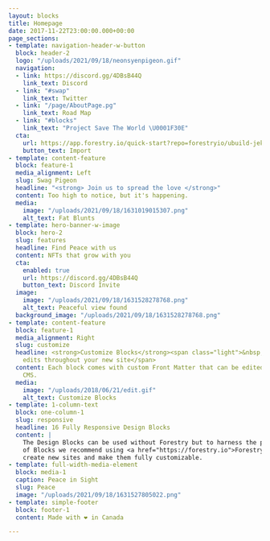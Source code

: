 ```yaml
---
layout: blocks
title: Homepage
date: 2017-11-22T23:00:00.000+00:00
page_sections:
- template: navigation-header-w-button
  block: header-2
  logo: "/uploads/2021/09/18/neonsyenpigeon.gif"
  navigation:
  - link: https://discord.gg/4DBsB44Q
    link_text: Discord
  - link: "#swap"
    link_text: Twitter
  - link: "/page/AboutPage.pg"
    link_text: Road Map
  - link: "#blocks"
    link_text: "Project Save The World \U0001F30E"
  cta:
    url: https://app.forestry.io/quick-start?repo=forestryio/ubuild-jekyll&provider=github&engine=jekyll
    button_text: Import
- template: content-feature
  block: feature-1
  media_alignment: Left
  slug: Swag Pigeon
  headline: "<strong> Join us to spread the love </strong>"
  content: Too high to notice, but it's happening.
  media:
    image: "/uploads/2021/09/18/1631019015307.png"
    alt_text: Fat Blunts
- template: hero-banner-w-image
  block: hero-2
  slug: features
  headline: Find Peace with us
  content: NFTs that grow with you
  cta:
    enabled: true
    url: https://discord.gg/4DBsB44Q
    button_text: Discord Invite
  image:
    image: "/uploads/2021/09/18/1631528278768.png"
    alt_text: Peaceful view found
  background_image: "/uploads/2021/09/18/1631528278768.png"
- template: content-feature
  block: feature-1
  media_alignment: Right
  slug: customize
  headline: <strong>Customize Blocks</strong><span class="light">&nbsp;to make quick
    edits throughout your new site</span>
  content: Each block comes with custom Front Matter that can be edited in Forestry
    CMS.
  media:
    image: "/uploads/2018/06/21/edit.gif"
    alt_text: Customize Blocks
- template: 1-column-text
  block: one-column-1
  slug: responsive
  headline: 16 Fully Responsive Design Blocks
  content: |
    The Design Blocks can be used without Forestry but to harness the power
    of Blocks we recommend using <a href="https://forestry.io">Forestry</a>. Once the site is imported you can immediately
    create new sites and make them fully customizable.
- template: full-width-media-element
  block: media-1
  caption: Peace in Sight
  slug: Peace
  image: "/uploads/2021/09/18/1631527805022.png"
- template: simple-footer
  block: footer-1
  content: Made with ❤︎ in Canada

---
```


